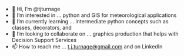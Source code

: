 - 👋 Hi, I’m @tjturnage
- 👀 I’m interested in ... python and GIS for meteorological applications
- 🌱 I’m currently learning ... intermediate python concepts such as classes, decorators, and 
- 💞️ I’m looking to collaborate on ... graphics production that helps with Decision Support Services
- 📫 How to reach me ... t.j.turnage@gmail.com and on LinkedIn

<!---
tjturnage/tjturnage is a ✨ special ✨ repository because its `README.md` (this file) appears on your GitHub profile.
You can click the Preview link to take a look at your changes.
--->
